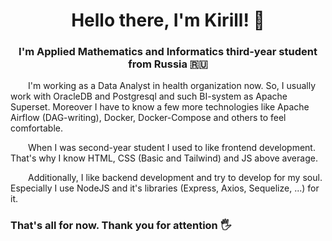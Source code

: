 <h1 align="center">Hello there, I'm Kirill! 👋</h1>
<h3 align="center">I'm Applied Mathematics and Informatics third-year student from Russia 🇷🇺</h3>

<p style="text-indent: 2em">I'm working as a Data Analyst in health organization now. So, I usually work with OracleDB and Postgresql and such BI-system as Apache Superset. Moreover I have to know a few more technologies like Apache Airflow (DAG-writing), Docker, Docker-Compose and others to feel comfortable.</p>
<p style="text-indent: 2em">When I was second-year student I used to like frontend development. That's why I know HTML, CSS (Basic and Tailwind) and JS above average.</p>
<p style="text-indent: 2em">Additionally, I like backend development and try to develop for my soul. Especially I use NodeJS and it's libraries (Express, Axios, Sequelize, ...) for it.</p>

  <h3>That's all for now. Thank you for attention 🖐️</h3>

